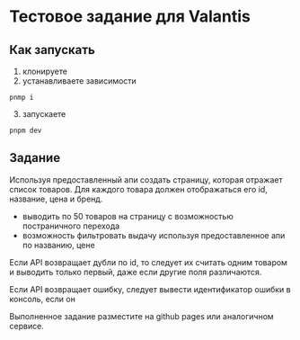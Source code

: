 # Тестовое задание для Valantis

## Как запускать
1. клонируете
2. устанавливаете зависимости
```
pnmp i
```
3. запускаете
```
pnpm dev
```

## Задание
Используя предоставленный апи создать страницу, которая отражает список товаров. Для каждого товара должен отображаться его id, название, цена и бренд.
* выводить по 50 товаров на страницу с возможностью постраничного перехода
* возможность фильтровать выдачу используя предоставленное апи по названию, цене
  
Если API возвращает дубли по id, то следует их считать одним товаром и выводить только первый, даже если другие поля различаются.

Если API возвращает ошибку, следует вывести идентификатор ошибки в консоль, если он

Выполненное задание разместите на github pages или аналогичном сервисе.

